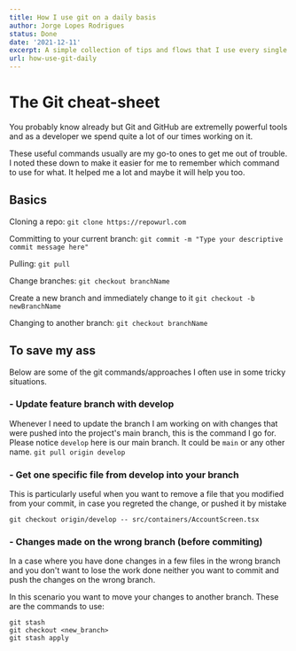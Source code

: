 ```yaml
---
title: How I use git on a daily basis
author: Jorge Lopes Rodrigues
status: Done
date: '2021-12-11'
excerpt: A simple collection of tips and flows that I use every single day in git and github for work, pleasure and profit.
url: how-use-git-daily
---
```


# The Git cheat-sheet

You probably know already but Git and GitHub are extremelly powerful tools and as a developer we spend quite a lot of our times working on it.

These useful commands usually are my go-to ones to get me out of trouble.
I noted these down to make it easier for me to remember which command to use for what. It helped me a lot and maybe it will help you too.

## Basics

Cloning a repo:
`git clone https://repowurl.com`

Committing to your current branch:
`git commit -m "Type your descriptive commit message here"`

Pulling:
`git pull`

Change branches:
`git checkout branchName`

Create a new branch and immediately change to it
`git checkout -b newBranchName`

Changing to another branch:
`git checkout branchName`

## To save my ass

Below are some of the git commands/approaches I often use in some tricky situations.

### - Update feature branch with develop

Whenever I need to update the branch I am working on with changes that were pushed into the project's main branch, this is the command I go for. Please notice `develop` here is our main branch. It could be `main` or any other name.
`git pull origin develop`

### - Get one specific file from develop into your branch

This is particularly useful when you want to remove a file that you modified from your commit, in case you regreted the change, or pushed it by mistake

`git checkout origin/develop -- src/containers/AccountScreen.tsx`

### - Changes made on the wrong branch (before commiting)

In a case where you have done changes in a few files in the wrong branch and you don't want to lose the work done neither you want to commit and push the changes on the wrong branch.

In this scenario you want to move your changes to another branch. These are the commands to use:

```
git stash
git checkout <new_branch>
git stash apply
```
